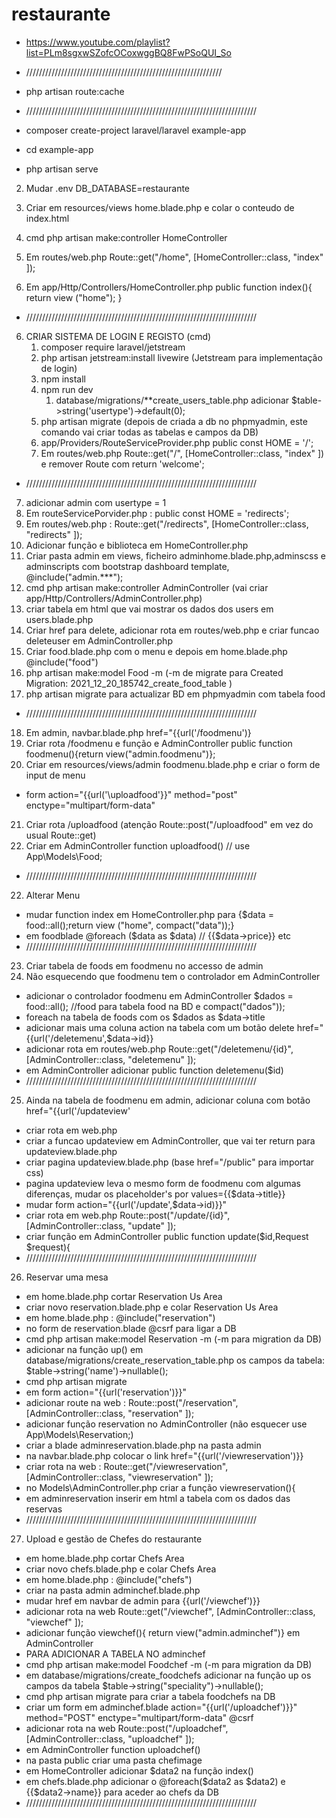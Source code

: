 # restaurante
- https://www.youtube.com/playlist?list=PLm8sgxwSZofcOCoxwggBQ8FwPSoQUI_So

- //////////////////////////////////////////////////////////////
- php artisan route:cache
- /////////////////////////////////////////////////////////////////////////
- composer create-project laravel/laravel example-app
- cd example-app
- php artisan serve

2. Mudar .env DB_DATABASE=restaurante

3. Criar em resources/views home.blade.php e colar o conteudo de index.html

3. cmd php artisan make:controller HomeController

4. Em routes/web.php Route::get("/home", [HomeController::class, "index" ]);

5. Em app/Http/Controllers/HomeController.php public 
    function index(){
            return view ("home");
        }
- /////////////////////////////////////////////////////////////////////////
6. CRIAR SISTEMA DE LOGIN E REGISTO (cmd)
    1. composer require laravel/jetstream
    2. php artisan jetstream:install livewire (Jetstream para implementação de login)
    3. npm install
    4. npm run dev
        1. database/migrations/**create_users_table.php adicionar $table->string('usertype')->default(0);
    5. php artisan migrate (depois de criada a db no phpmyadmin, este comando vai criar todas as tabelas e campos da DB)
    6. app/Providers/RouteServiceProvider.php public const HOME = '/';
    7. Em routes/web.php Route::get("/", [HomeController::class, "index" ]) e remover Route com return 'welcome';

- /////////////////////////////////////////////////////////////////////////
7. adicionar admin com usertype = 1
8. Em routeServicePorvider.php : public const HOME = 'redirects'; 
9. Em routes/web.php : Route::get("/redirects", [HomeController::class, "redirects" ]);
10. Adicionar função e biblioteca em HomeController.php
11. Criar pasta admin em views, ficheiro adminhome.blade.php,adminscss e adminscripts com bootstrap dashboard template, @include("admin.***");
12. cmd php artisan make:controller AdminController (vai criar app/Http/Controllers/AdminController.php)
13. criar tabela em html que vai mostrar os dados dos users em users.blade.php
14. Criar href para delete, adicionar rota em routes/web.php e criar funcao deleteuser em AdminController.php
15. Criar food.blade.php com o menu e depois em home.blade.php  @include("food")
16. php artisan make:model Food -m (-m de migrate para Created Migration: 2021_12_20_185742_create_food_table )
17. php artisan migrate para actualizar BD em phpmyadmin com tabela food
- /////////////////////////////////////////////////////////////////////////
18. Em admin, navbar.blade.php href="{{url('/foodmenu')}
19. Criar rota /foodmenu e função e AdminController  public function foodmenu(){return view("admin.foodmenu")};
20. Criar em resources/views/admin foodmenu.blade.php e criar o form de input de menu 
- form action="{{url('\uploadfood'}}" method="post" enctype="multipart/form-data"
21. Criar rota /uploadfood (atenção Route::post("/uploadfood" em vez do usual Route::get)
21. Criar em AdminController function uploadfood() // use App\Models\Food;
- /////////////////////////////////////////////////////////////////////////
22. Alterar Menu
- mudar function index em HomeController.php para {$data = food::all();return view ("home", compact("data"));}
- em foodblade @foreach ($data as $data) // {{$data->price}} etc
- /////////////////////////////////////////////////////////////////////////
23. Criar tabela de foods em foodmenu no accesso de admin
24. Não esquecendo que foodmenu tem o controlador em AdminController
- adicionar o controlador foodmenu em AdminController  $dados = food::all(); //food para tabela food na BD e compact("dados"));
- foreach na tabela de foods com os $dados as $data->title
- adicionar mais uma coluna action na tabela com um botão delete href="{{url('/deletemenu',$data->id}}
- adicionar rota em routes/web.php Route::get("/deletemenu/{id}", [AdminController::class, "deletemenu" ]);
- em AdminController adicionar public function deletemenu($id)
- /////////////////////////////////////////////////////////////////////////
25. Ainda na tabela de foodmenu em admin, adicionar coluna com botão href="{{url('/updateview'
- criar rota em web.php
- criar a funcao updateview em AdminController, que vai ter return para updateview.blade.php
- criar pagina updateview.blade.php (base href="/public" para importar css) 
- pagina updateview leva o mesmo form de foodmenu com algumas diferenças, mudar os placeholder's por values={{$data->title}}
- mudar form action="{{url('/update',$data->id)}}"
- criar rota em web.php Route::post("/update/{id}", [AdminController::class, "update" ]);
- criar função em AdminController public function update($id,Request $request){
- /////////////////////////////////////////////////////////////////////////
26. Reservar uma mesa
- em home.blade.php cortar Reservation Us Area
- criar novo reservation.blade.php e colar Reservation Us Area
- em home.blade.php : @include("reservation")
- no form de reservation.blade @csrf para ligar a DB
- cmd php artisan make:model Reservation -m (-m para migration da DB)
- adicionar na função up() em database/migrations/create_reservation_table.php os campos da tabela: $table->string('name')->nullable();
- cmd php artisan migrate
- em form action="{{url('reservation')}}"
- adicionar route na web : Route::post("/reservation", [AdminController::class, "reservation" ]);
- adicionar função reservation no AdminController (não esquecer use App\Models\Reservation;)
- criar a blade adminreservation.blade.php na pasta admin
- na navbar.blade.php colocar o link href="{{url('/viewreservation')}}
- criar rota na web : Route::get("/viewreservation", [AdminController::class, "viewreservation" ]);
- no Models\AdminController.php criar a função viewreservation(){
- em adminreservation inserir em html a tabela com os dados das reservas
- /////////////////////////////////////////////////////////////////////////
27. Upload e gestão de Chefes do restaurante
- em home.blade.php cortar Chefs Area
- criar novo chefs.blade.php e colar Chefs Area
- em home.blade.php : @include("chefs")
- criar na pasta admin adminchef.blade.php
- mudar href em navbar de admin para {{url('/viewchef')}}
- adicionar rota na web Route::get("/viewchef", [AdminController::class, "viewchef" ]);
- adicionar função viewchef(){ return view("admin.adminchef")} em AdminController
- PARA ADICIONAR A TABELA NO adminchef
- cmd php artisan make:model Foodchef -m (-m para migration da DB)
- em database/migrations/create_foodchefs adicionar na função up os campos da tabela $table->string("speciality")->nullable();
- cmd php artisan migrate para criar a tabela foodchefs na DB
- criar um form em adminchef.blade action="{{url('/uploadchef')}}" method="POST" enctype="multipart/form-data" @csrf
- adicionar rota na web Route::post("/uploadchef", [AdminController::class, "uploadchef" ]);
- em AdminController function uploadchef()
- na pasta public criar uma pasta chefimage
- em HomeController adicionar $data2 na função index()
- em chefs.blade.php adicionar o @foreach($data2 as $data2) e {{$data2->name}} para aceder ao chefs da DB
- /////////////////////////////////////////////////////////////////////////
